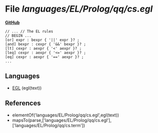 # File _languages/EL/Prolog/qq/cs.egl_
**[GitHub](https://github.com/softlang/yas/blob/master/languages/EL/Prolog/qq/cs.egl)**
```
// ... // The EL rules
// BEGIN ...
[or] expr : bexpr { '||' expr }? ;
[and] bexpr : cexpr { '&&' bexpr }? ;
[lt] cexpr : aexpr { '<' aexpr }? ;
[leq] cexpr : aexpr { '<=' aexpr }? ;
[eq] cexpr : aexpr { '==' aexpr }? ;
...
```

## Languages
* [EGL](../languages/EGL.md) (egl(text))

## References
* elementOf('languages/EL/Prolog/qq/cs.egl',egl(text))
* mapsTo(parse,['languages/EL/Prolog/qq/cs.egl'],['languages/EL/Prolog/qq/cs.term'])
